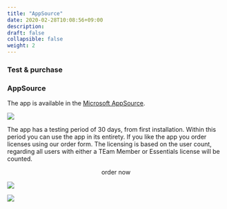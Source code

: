 ```yaml
---
title: "AppSource"
date: 2020-02-28T10:08:56+09:00
description: 
draft: false
collapsible: false
weight: 2
---
```

### Test & purchase

### AppSource

The app is available in the [Microsoft AppSource](https://appsource.microsoft.com/en-us/product/dynamics-365-business-central/PUBID.belwaregmbh2|AID.mailattachmentsplus|PAPPID.bedbabd4-3c73-482d-b8f5-1813e5a2493c).

![](images/apps/attachmentappsource.PNG)

The app has a testing period of 30 days, from first installation. Within this period you can use the app in its entirety.
If you like the app you order licenses using our order form.
The licensing is based on the user count, regarding all users with either a TEam Member or Essentials license will be counted.

<p style="text-align: center;">
order now
</p>

[<img src="/images/apps/Forms_plus.png">](https://forms.office.com/pages/responsepage.aspx?id=wbg8p1B5wk60E37fEWJ6gDRBQTgxSJtOuCsCUFr9Wj5UQjg1Wkg0SVVEN0w5T1AxUEdKTlc1TU40US4u)

![](/images/apps/senderforms_removed.PNG)